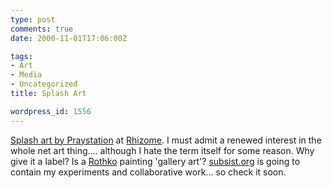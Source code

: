 ```yaml
---
type: post
comments: true
date: 2000-11-01T17:06:00Z

tags:
- Art
- Media
- Uncategorized
title: Splash Art

wordpress_id: 1556
---
```


[Splash art by Praystation](http://rhizome.org/splash/praystation/) at [Rhizome](http://www.rhizome.org/fresh/). I must admit a renewed interest in the whole net art thing…. although I hate the term itself for some reason. Why give it a label? Is a [Rothko](http://www.nga.gov/feature/rothko/rothkosplash.html) painting 'gallery art'? [subsist.org](http://www.subsist.org) is going to contain my experiments and collaborative work… so check it soon. 
